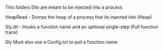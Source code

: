 This folders Dlls are meant to be injected into a process

HeapRead - Dumps the heap of a process that its injected into (Heap)

Sly.dll - Hooks a function name and an optional single-step (Full function trace)

Sly Must also use a Config.txt to pull a function name

